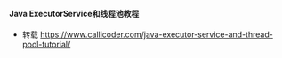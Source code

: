 #### Java ExecutorService和线程池教程

- 转载
        https://www.callicoder.com/java-executor-service-and-thread-pool-tutorial/

